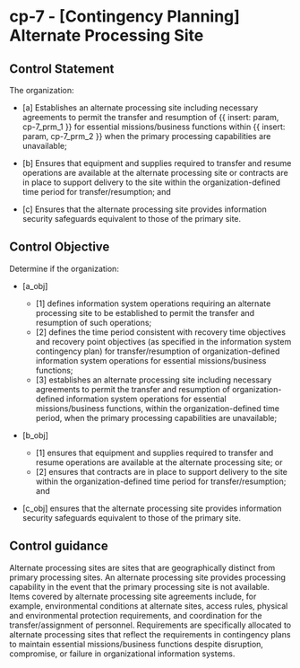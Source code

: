# cp-7 - \[Contingency Planning\] Alternate Processing Site

## Control Statement

The organization:

- \[a\] Establishes an alternate processing site including necessary agreements to permit the transfer and resumption of {{ insert: param, cp-7_prm_1 }} for essential missions/business functions within {{ insert: param, cp-7_prm_2 }} when the primary processing capabilities are unavailable;

- \[b\] Ensures that equipment and supplies required to transfer and resume operations are available at the alternate processing site or contracts are in place to support delivery to the site within the organization-defined time period for transfer/resumption; and

- \[c\] Ensures that the alternate processing site provides information security safeguards equivalent to those of the primary site.

## Control Objective

Determine if the organization:

- \[a_obj\]

  - \[1\] defines information system operations requiring an alternate processing site to be established to permit the transfer and resumption of such operations;
  - \[2\] defines the time period consistent with recovery time objectives and recovery point objectives (as specified in the information system contingency plan) for transfer/resumption of organization-defined information system operations for essential missions/business functions;
  - \[3\] establishes an alternate processing site including necessary agreements to permit the transfer and resumption of organization-defined information system operations for essential missions/business functions, within the organization-defined time period, when the primary processing capabilities are unavailable;

- \[b_obj\]

  - \[1\] ensures that equipment and supplies required to transfer and resume operations are available at the alternate processing site; or
  - \[2\] ensures that contracts are in place to support delivery to the site within the organization-defined time period for transfer/resumption; and

- \[c_obj\] ensures that the alternate processing site provides information security safeguards equivalent to those of the primary site.

## Control guidance

Alternate processing sites are sites that are geographically distinct from primary processing sites. An alternate processing site provides processing capability in the event that the primary processing site is not available. Items covered by alternate processing site agreements include, for example, environmental conditions at alternate sites, access rules, physical and environmental protection requirements, and coordination for the transfer/assignment of personnel. Requirements are specifically allocated to alternate processing sites that reflect the requirements in contingency plans to maintain essential missions/business functions despite disruption, compromise, or failure in organizational information systems.
